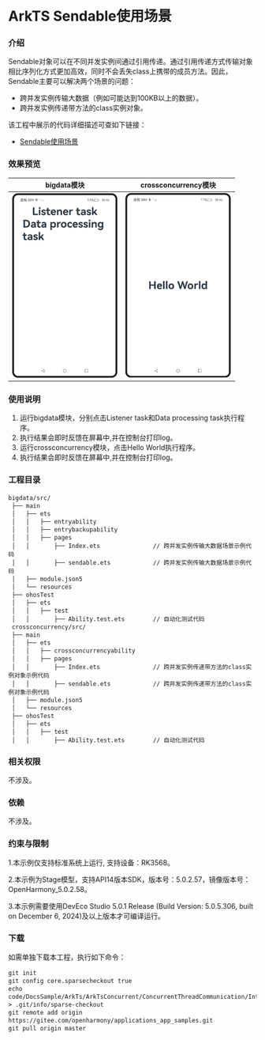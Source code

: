 # ArkTS Sendable使用场景

### 介绍

Sendable对象可以在不同并发实例间通过引用传递。通过引用传递方式传输对象相比序列化方式更加高效，同时不会丢失class上携带的成员方法。因此，Sendable主要可以解决两个场景的问题：

- 跨并发实例传输大数据（例如可能达到100KB以上的数据）。
- 跨并发实例传递带方法的class实例对象。

该工程中展示的代码详细描述可查如下链接：

- [Sendable使用场景](https://docs.openharmony.cn/pages/v5.0/zh-cn/application-dev/arkts-utils/sendable-guide.md)

### 效果预览

|                              bigdata模块                               |                          crossconcurrency模块                          |
| :--------------------------------------------------------------------: | :--------------------------------------------------------------------: |
| <img src="./screenshots/SendableScenarios_1.png" style="zoom: 50%;" /> | <img src="./screenshots/SendableScenarios_2.png" style="zoom: 50%;" /> |

### 使用说明

1. 运行bigdata模块，分别点击Listener task和Data processing task执行程序。
2. 执行结果会即时反馈在屏幕中,并在控制台打印log。
3. 运行crossconcurrency模块，点击Hello World执行程序。
4. 执行结果会即时反馈在屏幕中,并在控制台打印log。

### 工程目录

```
bigdata/src/
 ├── main
 │   ├── ets
 │   │   ├── entryability
 │   │   ├── entrybackupability
 │   │   ├── pages
 │   │       ├── Index.ets               // 跨并发实例传输大数据场景示例代码
 │   │       ├── sendable.ets            // 跨并发实例传输大数据场景示例代码
 │   ├── module.json5
 │   └── resources
 ├── ohosTest
 │   ├── ets
 │   │   ├── test
 │   │       ├── Ability.test.ets        // 自动化测试代码
 crossconcurrency/src/
 ├── main
 │   ├── ets
 │   │   ├── crossconcurrencyability
 │   │   ├── pages
 │   │       ├── Index.ets               // 跨并发实例传递带方法的class实例对象示例代码
 │   │       ├── sendable.ets            // 跨并发实例传递带方法的class实例对象示例代码
 │   ├── module.json5
 │   └── resources
 ├── ohosTest
 │   ├── ets
 │   │   ├── test
 │   │       ├── Ability.test.ets        // 自动化测试代码
```

### 相关权限

不涉及。

### 依赖

不涉及。

### 约束与限制

1.本示例仅支持标准系统上运行, 支持设备：RK3568。

2.本示例为Stage模型，支持API14版本SDK，版本号：5.0.2.57，镜像版本号：OpenHarmony_5.0.2.58。

3.本示例需要使用DevEco Studio 5.0.1 Release (Build Version: 5.0.5.306, built on December 6, 2024)及以上版本才可编译运行。

### 下载

如需单独下载本工程，执行如下命令：

```
git init
git config core.sparsecheckout true
echo code/DocsSample/ArkTs/ArkTsConcurrent/ConcurrentThreadCommunication/InterThreadCommunicationObjects/SendableObject/SendableScenarios > .git/info/sparse-checkout
git remote add origin https://gitee.com/openharmony/applications_app_samples.git
git pull origin master
```
